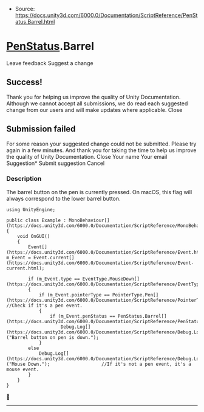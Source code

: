 * Source: https://docs.unity3d.com/6000.0/Documentation/ScriptReference/PenStatus.Barrel.html

#  [PenStatus](https://docs.unity3d.com/6000.0/Documentation/ScriptReference/PenStatus.html).Barrel
Leave feedback
Suggest a change
## Success!
Thank you for helping us improve the quality of Unity Documentation. Although we cannot accept all submissions, we do read each suggested change from our users and will make updates where applicable.
Close
## Submission failed
For some reason your suggested change could not be submitted. Please <a>try again</a> in a few minutes. And thank you for taking the time to help us improve the quality of Unity Documentation.
Close
Your name Your email Suggestion* Submit suggestion
Cancel
### Description
The barrel button on the pen is currently pressed.
On macOS, this flag will always correspond to the lower barrel button.
```
using UnityEngine;  
  
public class Example : MonoBehaviour[](https://docs.unity3d.com/6000.0/Documentation/ScriptReference/MonoBehaviour.html)
{
    void OnGUI()
    {
        Event[](https://docs.unity3d.com/6000.0/Documentation/ScriptReference/Event.html) m_Event = Event.current[](https://docs.unity3d.com/6000.0/Documentation/ScriptReference/Event-current.html);  
  
        if (m_Event.type == EventType.MouseDown[](https://docs.unity3d.com/6000.0/Documentation/ScriptReference/EventType.MouseDown.html))
        {
            if (m_Event.pointerType == PointerType.Pen[](https://docs.unity3d.com/6000.0/Documentation/ScriptReference/PointerType.Pen.html))     //Check if it's a pen event.
            {
                if (m_Event.penStatus == PenStatus.Barrel[](https://docs.unity3d.com/6000.0/Documentation/ScriptReference/PenStatus.Barrel.html))
                    Debug.Log[](https://docs.unity3d.com/6000.0/Documentation/ScriptReference/Debug.Log.html)("Barrel button on pen is down.");
            }
        else
            Debug.Log[](https://docs.unity3d.com/6000.0/Documentation/ScriptReference/Debug.Log.html)("Mouse Down.");                   //If it's not a pen event, it's a mouse event. 
        }
    }
}

```

* * *
